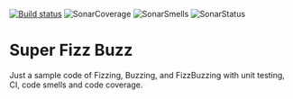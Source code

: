 [![Build status](https://ci.appveyor.com/api/projects/status/t5xen8oagcim92dw?svg=true)](https://ci.appveyor.com/project/garoyeri/superfizzbuzz)
![SonarCoverage](https://sonarcloud.io/api/project_badges/measure?project=garoyeri-superfizzbuzz&metric=coverage)
![SonarSmells](https://sonarcloud.io/api/project_badges/measure?project=garoyeri-superfizzbuzz&metric=code_smells)
![SonarStatus](https://sonarcloud.io/api/project_badges/measure?project=garoyeri-superfizzbuzz&metric=alert_status)

# Super Fizz Buzz
Just a sample code of Fizzing, Buzzing, and FizzBuzzing with unit testing, CI, code smells and code coverage.
